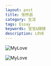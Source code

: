 ```yaml
---
layout: post
title: 张煦涵
category: 生活
tags: Essay
keywords: 宝宝&随随
description: LOVE
---
```


![MyLove](http://www.datuzi.cn/photos/mylove/IMG_20170924_083913.jpg)

![MyLove](http://www.datuzi.cn/photos/mylove/IMG_20170924_180334_HHT.jpg)
